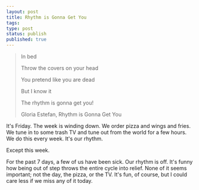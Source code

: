 ```yaml
---
layout: post
title: Rhythm is Gonna Get You
tags:
type: post
status: publish
published: true
---
```


> In bed
> 
> Throw the covers on your head
> 
> You pretend like you are dead
> 
> But I know it
> 
> The rhythm is gonna get you!
>
> Gloria Estefan, Rhythm is Gonna Get You

It's Friday. The week is winding down. We order pizza and wings and fries. We
tune in to some trash TV and tune out from the world for a few hours. We do this
every week. It's our rhythm.

Except this week.

For the past 7 days, a few of us have been sick. Our rhythm is off. It's funny
how being out of step throws the entire cycle into relief. None of it seems
important; not the day, the pizza, or the TV. It's fun, of course, but I could
care less if we miss any of it today.
